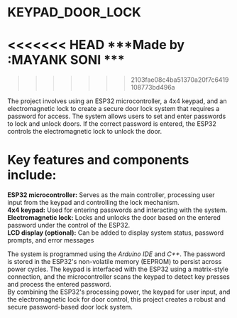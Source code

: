 # KEYPAD_DOOR_LOCK <BR>
<<<<<<< HEAD
***Made by :MAYANK SONI ***
=======
>>>>>>> 2103fae08c4ba51370a20f7c6419108773bd496a

The project involves using an ESP32 microcontroller, a 4x4 keypad, and an electromagnetic lock to create a secure door lock system that requires a password for access. The system allows users to set and enter passwords to lock and unlock doors. If the correct password is entered, the ESP32 controls the electromagnetic lock to unlock the door. <br>

# Key features and components include: <br>
**ESP32 microcontroller:** Serves as the main controller, processing user input from the keypad and controlling the lock mechanism. <br>
**4x4 keypad:** Used for entering passwords and interacting with the system. <br>
**Electromagnetic lock:** Locks and unlocks the door based on the entered password under the control of the ESP32. <br>
**LCD display (optional):** Can be added to display system status, password prompts, and error messages <br>


The system is programmed using the *Arduino IDE* and *C++*. The password is stored in the ESP32's non-volatile memory (EEPROM) to persist across power cycles. The keypad is interfaced with the ESP32 using a matrix-style connection, and the microcontroller scans the keypad to detect key presses and process the entered password.<br>
By combining the ESP32's processing power, the keypad for user input, and the electromagnetic lock for door control, this project creates a robust and secure password-based door lock system. <br>